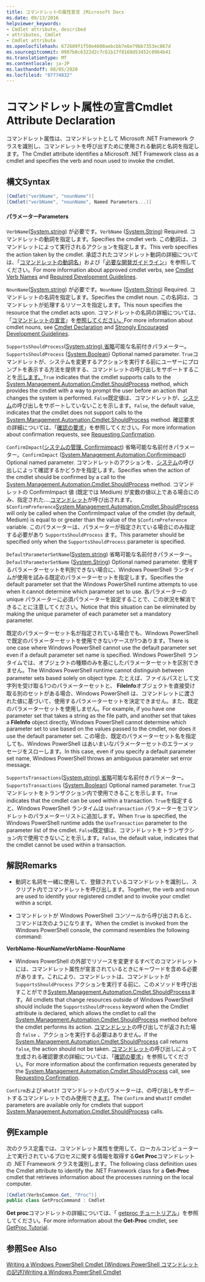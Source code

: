 ```yaml
---
title: コマンドレットの属性宣言 |Microsoft Docs
ms.date: 09/13/2016
helpviewer_keywords:
- Cmdlet attribute, described
- attributes, Cmdlet
- Cmdlet attribute
ms.openlocfilehash: 672609f1f50e4600aebcbb7e6e79bb7353ec867d
ms.sourcegitcommit: 0907b8c6322d2c7c61b17f8168d53452c8964b41
ms.translationtype: MT
ms.contentlocale: ja-JP
ms.lasthandoff: 08/05/2020
ms.locfileid: "87774832"
---
```

# <a name="cmdlet-attribute-declaration"></a><span data-ttu-id="ee927-102">コマンドレット属性の宣言</span><span class="sxs-lookup"><span data-stu-id="ee927-102">Cmdlet Attribute Declaration</span></span>

<span data-ttu-id="ee927-103">コマンドレット属性は、コマンドレットとして Microsoft .NET Framework クラスを識別し、コマンドレットを呼び出すために使用される動詞と名詞を指定します。</span><span class="sxs-lookup"><span data-stu-id="ee927-103">The Cmdlet attribute identifies a Microsoft .NET Framework class as a cmdlet and specifies the verb and noun used to invoke the cmdlet.</span></span>

## <a name="syntax"></a><span data-ttu-id="ee927-104">構文</span><span class="sxs-lookup"><span data-stu-id="ee927-104">Syntax</span></span>

```csharp
[Cmdlet("verbName", "nounName")]
[Cmdlet("verbName", "nounName", Named Parameters...)]
```

#### <a name="parameters"></a><span data-ttu-id="ee927-105">パラメーター</span><span class="sxs-lookup"><span data-stu-id="ee927-105">Parameters</span></span>

<span data-ttu-id="ee927-106">`VerbName`([System.string](/dotnet/api/System.String)) が必要です。</span><span class="sxs-lookup"><span data-stu-id="ee927-106">`VerbName` ([System.String](/dotnet/api/System.String)) Required.</span></span> <span data-ttu-id="ee927-107">コマンドレットの動詞を指定します。</span><span class="sxs-lookup"><span data-stu-id="ee927-107">Specifies the cmdlet verb.</span></span> <span data-ttu-id="ee927-108">この動詞は、コマンドレットによって実行されるアクションを指定します。</span><span class="sxs-lookup"><span data-stu-id="ee927-108">This verb specifies the action taken by the cmdlet.</span></span> <span data-ttu-id="ee927-109">承認されたコマンドレット動詞の詳細については、「[コマンドレットの動詞名](./approved-verbs-for-windows-powershell-commands.md)」および「[必要な開発ガイドライン](./required-development-guidelines.md)」を参照してください。</span><span class="sxs-lookup"><span data-stu-id="ee927-109">For more information about approved cmdlet verbs, see [Cmdlet Verb Names](./approved-verbs-for-windows-powershell-commands.md) and [Required Development Guidelines](./required-development-guidelines.md).</span></span>

<span data-ttu-id="ee927-110">`NounName`([System.string](/dotnet/api/System.String)) が必要です。</span><span class="sxs-lookup"><span data-stu-id="ee927-110">`NounName` ([System.String](/dotnet/api/System.String)) Required.</span></span> <span data-ttu-id="ee927-111">コマンドレットの名詞を指定します。</span><span class="sxs-lookup"><span data-stu-id="ee927-111">Specifies the cmdlet noun.</span></span> <span data-ttu-id="ee927-112">この名詞は、コマンドレットが処理するリソースを指定します。</span><span class="sxs-lookup"><span data-stu-id="ee927-112">This noun specifies the resource that the cmdlet acts upon.</span></span> <span data-ttu-id="ee927-113">コマンドレットの名詞の詳細については、「[コマンドレットの宣言](./cmdlet-class-declaration.md)」を[参照してください。](./strongly-encouraged-development-guidelines.md)</span><span class="sxs-lookup"><span data-stu-id="ee927-113">For more information about cmdlet nouns, see [Cmdlet Declaration](./cmdlet-class-declaration.md) and [Strongly Encouraged Development Guidelines](./strongly-encouraged-development-guidelines.md).</span></span>

<span data-ttu-id="ee927-114">`SupportsShouldProcess`([System.string) 省略](/dotnet/api/System.Boolean)可能な名前付きパラメーター。</span><span class="sxs-lookup"><span data-stu-id="ee927-114">`SupportsShouldProcess` ([System.Boolean](/dotnet/api/System.Boolean)) Optional named parameter.</span></span> <span data-ttu-id="ee927-115">`True`コマンドレットが、システムを変更するアクションを実行する前にユーザーにプロンプトを表示する方法を提供する、コマンドレットの呼び出しをサポートすることを[示します。](/dotnet/api/System.Management.Automation.Cmdlet.ShouldProcess)</span><span class="sxs-lookup"><span data-stu-id="ee927-115">`True` indicates that the cmdlet supports calls to the [System.Management.Automation.Cmdlet.ShouldProcess](/dotnet/api/System.Management.Automation.Cmdlet.ShouldProcess) method, which provides the cmdlet with a way to prompt the user before an action that changes the system is performed.</span></span> <span data-ttu-id="ee927-116">`False`既定値は、コマンドレットが、[システム](/dotnet/api/System.Management.Automation.Cmdlet.ShouldProcess)の呼び出しをサポートしていないことを示します。</span><span class="sxs-lookup"><span data-stu-id="ee927-116">`False`, the default value, indicates that the cmdlet does not support calls to the [System.Management.Automation.Cmdlet.ShouldProcess](/dotnet/api/System.Management.Automation.Cmdlet.ShouldProcess) method.</span></span> <span data-ttu-id="ee927-117">確認要求の詳細については、「[確認の要求](./requesting-confirmation-from-cmdlets.md)」を参照してください。</span><span class="sxs-lookup"><span data-stu-id="ee927-117">For more information about confirmation requests, see [Requesting Confirmation](./requesting-confirmation-from-cmdlets.md).</span></span>

<span data-ttu-id="ee927-118">`ConfirmImpact`([システムの管理. Confirmimpact](/dotnet/api/System.Management.Automation.ConfirmImpact)) 省略可能な名前付きパラメーター。</span><span class="sxs-lookup"><span data-stu-id="ee927-118">`ConfirmImpact` ([System.Management.Automation.Confirmimpact](/dotnet/api/System.Management.Automation.ConfirmImpact)) Optional named parameter.</span></span> <span data-ttu-id="ee927-119">コマンドレットのアクションを、[システム](/dotnet/api/System.Management.Automation.Cmdlet.ShouldProcess)の呼び出しによって確認するかどうかを指定します。</span><span class="sxs-lookup"><span data-stu-id="ee927-119">Specifies when the action of the cmdlet should be confirmed by a call to the [System.Management.Automation.Cmdlet.ShouldProcess](/dotnet/api/System.Management.Automation.Cmdlet.ShouldProcess) method.</span></span> <span data-ttu-id="ee927-120">コマンドレットの ConfirmImpact 値 (既定では Medium) が変数の値以上である場合にのみ、指定された....[コマンドレット](/dotnet/api/System.Management.Automation.Cmdlet.ShouldProcess)が呼び出されます。 `$ConfirmPreference`</span><span class="sxs-lookup"><span data-stu-id="ee927-120">[System.Management.Automation.Cmdlet.ShouldProcess](/dotnet/api/System.Management.Automation.Cmdlet.ShouldProcess) will only be called when the ConfirmImpact value of the cmdlet (by default, Medium) is equal to or greater than the value of the `$ConfirmPreference` variable.</span></span> <span data-ttu-id="ee927-121">このパラメーターは、パラメーターが指定されている場合にのみ指定する必要があり `SupportsShouldProcess` ます。</span><span class="sxs-lookup"><span data-stu-id="ee927-121">This parameter should be specified only when the `SupportsShouldProcess` parameter is specified.</span></span>

<span data-ttu-id="ee927-122">`DefaultParameterSetName`([System.string](/dotnet/api/System.String)) 省略可能な名前付きパラメーター。</span><span class="sxs-lookup"><span data-stu-id="ee927-122">`DefaultParameterSetName` ([System.String](/dotnet/api/System.String)) Optional named parameter.</span></span> <span data-ttu-id="ee927-123">使用するパラメーターセットを判別できない場合に、Windows PowerShell ランタイムが使用を試みる既定のパラメーターセットを指定します。</span><span class="sxs-lookup"><span data-stu-id="ee927-123">Specifies the default parameter set that the Windows PowerShell runtime attempts to use when it cannot determine which parameter set to use.</span></span> <span data-ttu-id="ee927-124">各パラメーターの unique パラメーターに必須パラメーターを設定することで、この状況を解消できることに注意してください。</span><span class="sxs-lookup"><span data-stu-id="ee927-124">Notice that this situation can be eliminated by making the unique parameter of each parameter set a mandatory parameter.</span></span>

<span data-ttu-id="ee927-125">既定のパラメーターセット名が指定されている場合でも、Windows PowerShell で既定のパラメーターセットを使用できないケースが1つあります。</span><span class="sxs-lookup"><span data-stu-id="ee927-125">There is one case where Windows PowerShell cannot use the default parameter set even if a default parameter set name is specified.</span></span> <span data-ttu-id="ee927-126">Windows PowerShell ランタイムでは、オブジェクトの種類のみを基にしたパラメーターセットを区別できません。</span><span class="sxs-lookup"><span data-stu-id="ee927-126">The Windows PowerShell runtime cannot distinguish between parameter sets based solely on object type.</span></span> <span data-ttu-id="ee927-127">たとえば、ファイルパスとして文字列を受け取る1つのパラメーターセットと、 **FileInfo**オブジェクトを直接受け取る別のセットがある場合、Windows PowerShell は、コマンドレットに渡された値に基づいて、使用するパラメーターセットを決定できません。また、既定のパラメーターセットを使用しません。</span><span class="sxs-lookup"><span data-stu-id="ee927-127">For example, if you have one parameter set that takes a string as the file path, and another set that takes a **FileInfo** object directly, Windows PowerShell cannot determine which parameter set to use based on the values passed to the cmdlet, nor does it use the default parameter set.</span></span> <span data-ttu-id="ee927-128">この場合、既定のパラメーターセット名を指定しても、Windows PowerShell はあいまいなパラメーターセットのエラーメッセージをスローします。</span><span class="sxs-lookup"><span data-stu-id="ee927-128">In this case, even if you specify a default parameter set name, Windows PowerShell throws an ambiguous parameter set error message.</span></span>

<span data-ttu-id="ee927-129">`SupportsTransactions`([System.string) 省略](/dotnet/api/System.Boolean)可能な名前付きパラメーター。</span><span class="sxs-lookup"><span data-stu-id="ee927-129">`SupportsTransactions` ([System.Boolean](/dotnet/api/System.Boolean)) Optional named parameter.</span></span> <span data-ttu-id="ee927-130">`True`コマンドレットをトランザクション内で使用できることを示します。</span><span class="sxs-lookup"><span data-stu-id="ee927-130">`True` indicates that the cmdlet can be used within a transaction.</span></span> <span data-ttu-id="ee927-131">`True`を指定すると、Windows PowerShell ランタイムは `UseTransaction` パラメーターをコマンドレットのパラメーターリストに追加します。</span><span class="sxs-lookup"><span data-stu-id="ee927-131">When `True` is specified, the Windows PowerShell runtime adds the `UseTransaction` parameter to the parameter list of the cmdlet.</span></span> <span data-ttu-id="ee927-132">`False`既定値は、コマンドレットをトランザクション内で使用できないことを示します。</span><span class="sxs-lookup"><span data-stu-id="ee927-132">`False`, the default value, indicates that the cmdlet cannot be used within a transaction.</span></span>

## <a name="remarks"></a><span data-ttu-id="ee927-133">解説</span><span class="sxs-lookup"><span data-stu-id="ee927-133">Remarks</span></span>

- <span data-ttu-id="ee927-134">動詞と名詞を一緒に使用して、登録されているコマンドレットを識別し、スクリプト内でコマンドレットを呼び出します。</span><span class="sxs-lookup"><span data-stu-id="ee927-134">Together, the verb and noun are used to identify your registered cmdlet and to invoke your cmdlet within a script.</span></span>

- <span data-ttu-id="ee927-135">コマンドレットが Windows PowerShell コンソールから呼び出されると、コマンドは次のようになります。</span><span class="sxs-lookup"><span data-stu-id="ee927-135">When the cmdlet is invoked from the Windows PowerShell console, the command resembles the following command:</span></span>

<span data-ttu-id="ee927-136">**VerbName-NounName**</span><span class="sxs-lookup"><span data-stu-id="ee927-136">**VerbName-NounName**</span></span>

- <span data-ttu-id="ee927-137">Windows PowerShell の外部でリソースを変更するすべてのコマンドレットには、コマンドレット属性が宣言されているときにキーワードを含める必要があります。これにより、コマンドレットは、コマンドレットが `SupportsShouldProcess` アクションを実行する前に、このメソッドを呼び出すことができ[System.Management.Automation.Cmdlet.ShouldProcess](/dotnet/api/System.Management.Automation.Cmdlet.ShouldProcess)ます。</span><span class="sxs-lookup"><span data-stu-id="ee927-137">All cmdlets that change resources outside of Windows PowerShell should include the `SupportsShouldProcess` keyword when the Cmdlet attribute is declared, which allows the cmdlet to call the [System.Management.Automation.Cmdlet.ShouldProcess](/dotnet/api/System.Management.Automation.Cmdlet.ShouldProcess) method before the cmdlet performs its action.</span></span> <span data-ttu-id="ee927-138">[コマンドレット](/dotnet/api/System.Management.Automation.Cmdlet.ShouldProcess)の呼び出しでが返された場合 `false` 、アクションを実行する必要はありません。</span><span class="sxs-lookup"><span data-stu-id="ee927-138">If the [System.Management.Automation.Cmdlet.ShouldProcess](/dotnet/api/System.Management.Automation.Cmdlet.ShouldProcess) call returns `false`, the action should not be taken.</span></span> <span data-ttu-id="ee927-139">[コマンドレット](/dotnet/api/System.Management.Automation.Cmdlet.ShouldProcess)の呼び出しによって生成される確認要求の詳細については、「[確認の要求](./requesting-confirmation-from-cmdlets.md)」を参照してください。</span><span class="sxs-lookup"><span data-stu-id="ee927-139">For more information about the confirmation requests generated by the [System.Management.Automation.Cmdlet.ShouldProcess](/dotnet/api/System.Management.Automation.Cmdlet.ShouldProcess) call, see [Requesting Confirmation](./requesting-confirmation-from-cmdlets.md).</span></span>

<span data-ttu-id="ee927-140">`Confirm`および `WhatIf` コマンドレットのパラメーターは、の呼び出しをサポートするコマンドレットでのみ使用でき[ます](/dotnet/api/System.Management.Automation.Cmdlet.ShouldProcess)。</span><span class="sxs-lookup"><span data-stu-id="ee927-140">The `Confirm` and `WhatIf` cmdlet parameters are available only for cmdlets that support [System.Management.Automation.Cmdlet.ShouldProcess](/dotnet/api/System.Management.Automation.Cmdlet.ShouldProcess) calls.</span></span>

## <a name="example"></a><span data-ttu-id="ee927-141">例</span><span class="sxs-lookup"><span data-stu-id="ee927-141">Example</span></span>

<span data-ttu-id="ee927-142">次のクラス定義では、コマンドレット属性を使用して、ローカルコンピューター上で実行されているプロセスに関する情報を取得する**Get Proc**コマンドレットの .NET Framework クラスを識別します。</span><span class="sxs-lookup"><span data-stu-id="ee927-142">The following class definition uses the Cmdlet attribute to identify the .NET Framework class for a **Get-Proc** cmdlet that retrieves information about the processes running on the local computer.</span></span>

```csharp
[Cmdlet(VerbsCommon.Get, "Proc")]
public class GetProcCommand : Cmdlet
```

<span data-ttu-id="ee927-143">**Get proc**コマンドレットの詳細については、「 [getproc チュートリアル](./getproc-tutorial.md)」を参照してください。</span><span class="sxs-lookup"><span data-stu-id="ee927-143">For more information about the **Get-Proc** cmdlet, see [GetProc Tutorial](./getproc-tutorial.md).</span></span>

## <a name="see-also"></a><span data-ttu-id="ee927-144">参照</span><span class="sxs-lookup"><span data-stu-id="ee927-144">See Also</span></span>

[<span data-ttu-id="ee927-145">Writing a Windows PowerShell Cmdlet (Windows PowerShell コマンドレットの記述)</span><span class="sxs-lookup"><span data-stu-id="ee927-145">Writing a Windows PowerShell Cmdlet</span></span>](./writing-a-windows-powershell-cmdlet.md)
